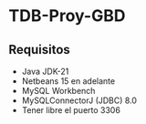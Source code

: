 # TDB-Proy-GBD

## Requisitos
<ul>
    <li>Java JDK-21</li> 
    <li>Netbeans 15 en adelante</li>
    <li>MySQL Workbench</li>
    <li>MySQLConnectorJ (JDBC) 8.0</li>
    <li>Tener libre el puerto 3306</li>
</ul>
